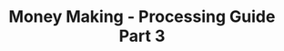 ---
layout: post
title: Money Making - Processing Guide Part 3
published: true
type: video
tags: processing
image: /files/thumbnails/processingvid3.webp
excerpt: We'll look at how to turn a storage full of materials into silver.
post-date: 2023-08-13
upddated-date: 2023-08-13
direct-link: https://youtu.be/QxoTVXdyhUM?si=wTQ0xsLHQsfPmqAD
---